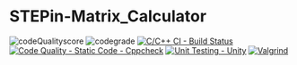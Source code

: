 # STEPin-Matrix_Calculator

![codeQualityscore](https://www.code-inspector.com/project/28126/score/svg)
![codegrade](https://www.code-inspector.com/project/28126/status/svg)
[![C/C++ CI - Build Status](https://github.com/vidyasrik/STEPin-Matrix_Calculator/actions/workflows/c-cpp.yml/badge.svg)](https://github.com/vidyasrik/STEPin-Matrix_Calculator/actions/workflows/c-cpp.yml)
[![Code Quality - Static Code - Cppcheck](https://github.com/vidyasrik/STEPin-Matrix_Calculator/actions/workflows/cppcheck.yml/badge.svg)](https://github.com/vidyasrik/STEPin-Matrix_Calculator/actions/workflows/cppcheck.yml)
[![Unit Testing - Unity](https://github.com/vidyasrik/STEPin-Matrix_Calculator/actions/workflows/unity.yml/badge.svg)](https://github.com/vidyasrik/STEPin-Matrix_Calculator/actions/workflows/unity.yml)
[![Valgrind](https://github.com/vidyasrik/STEPin-Matrix_Calculator/actions/workflows/Valgrind.yml/badge.svg)](https://github.com/vidyasrik/STEPin-Matrix_Calculator/actions/workflows/Valgrind.yml)
